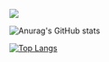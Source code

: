 ![](https://komarev.com/ghpvc/?username=nggasnik&color=red)

![Anurag's GitHub stats](https://github-readme-stats.vercel.app/api?username=nggasnik&show_icons=true&theme=dracula&border_radius=5)

[![Top Langs](https://github-readme-stats.vercel.app/api/top-langs/?username=anuraghazra&layout=compact)](https://github.com/anuraghazra/github-readme-stats)
